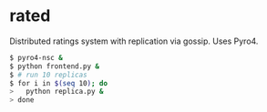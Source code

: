 rated
=====

Distributed ratings system with replication via gossip.
Uses Pyro4.

```bash
$ pyro4-nsc &
$ python frontend.py &
$ # run 10 replicas
$ for i in $(seq 10); do
>   python replica.py &
> done
```
